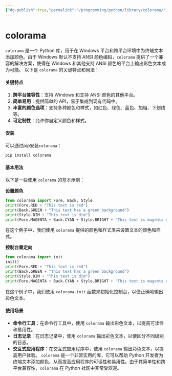 ```yaml
---
{"dg-publish":true,"permalink":"/programming/python/library/colorama/","contentClasses":".content svg {width: 100%; height: auto;}"}
---
```



# colorama

`colorama` 是一个 Python 库，用于在 Windows 平台和跨平台环境中为终端文本添加颜色。由于 Windows 默认不支持 ANSI 颜色编码，`colorama` 提供了一个兼容的解决方案，使得在 Windows 和其他支持 ANSI 颜色的平台上输出彩色文本成为可能。 以下是 `colorama` 的关键特点和用法：

#### 关键特点

1. **跨平台兼容性**：支持 Windows 和支持 ANSI 颜色的其他平台。
2. **简单易用**：提供简单的 API，易于集成到现有代码中。
3. **丰富的颜色选项**：支持多种颜色和样式，如红色、绿色、蓝色、加粗、下划线等。
4. **可定制性**：允许你自定义颜色和样式。

#### 安装

可以通过pip安装`colorama`：

```bash
pip install colorama
```

#### 基本用法

以下是一些使用 `colorama` 的基本示例：

**设置颜色**

```python
from colorama import Fore, Back, Style
print(Fore.RED + "This text is red")
print(Back.GREEN + "This text has a green background")
print(Style.DIM + "This text is dim")
print(Fore.MAGENTA + Back.CYAN + Style.BRIGHT + "This text is magenta on a cyan background")
```

在这个例子中，我们使用 `colorama` 提供的颜色和样式类来设置文本的颜色和样式。

**控制台重定向**

```python
from colorama import init
init()
print(Fore.RED + "This text is red")
print(Back.GREEN + "This text has a green background")
print(Style.DIM + "This text is dim")
print(Fore.MAGENTA + Back.CYAN + Style.BRIGHT + "This text is magenta on a cyan background")
```

在这个例子中，我们使用 `colorama.init` 函数来初始化控制台，以便正确地输出彩色文本。

#### 使用场景

* **命令行工具**：在命令行工具中，使用 `colorama` 输出彩色文本，以提高可读性和易用性。
* **日志记录**：在日志记录中，使用 `colorama` 输出彩色文本，以便区分不同级别的日志。
* **交互式应用程序**：在交互式应用程序中，使用 `colorama` 输出彩色文本，以提高用户体验。 `colorama` 是一个非常实用的库，它可以帮助 Python 开发者为终端文本添加颜色，从而提高应用程序的可读性和易用性。由于其简单性和跨平台兼容性，`colorama` 在 Python 社区中非常受欢迎。